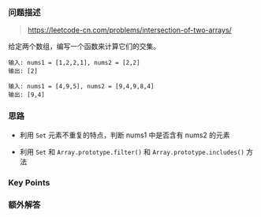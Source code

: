 ### 问题描述

> https://leetcode-cn.com/problems/intersection-of-two-arrays/

给定两个数组，编写一个函数来计算它们的交集。

```
输入: nums1 = [1,2,2,1], nums2 = [2,2]
输出: [2]

输入: nums1 = [4,9,5], nums2 = [9,4,9,8,4]
输出: [9,4]
```

### 思路

* 利用 `Set` 元素不重复的特点，判断 nums1 中是否含有 nums2 的元素

* 利用 `Set` 和 `Array.prototype.filter()` 和 `Array.prototype.includes()` 方法

### Key Points

### 额外解答